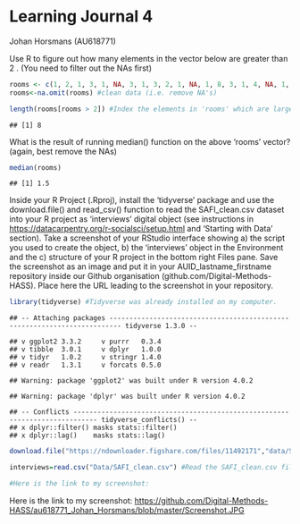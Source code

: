 Learning Journal 4
================
Johan Horsmans (AU618771)

Use R to figure out how many elements in the vector below are greater
than 2 . (You need to filter out the NAs
first)

``` r
rooms <- c(1, 2, 1, 3, 1, NA, 3, 1, 3, 2, 1, NA, 1, 8, 3, 1, 4, NA, 1, 3, 1, 2, 1, 7, 1, NA) #Create the rooms data objet
rooms<-na.omit(rooms) #clean data (i.e. remove NA's)

length(rooms[rooms > 2]) #Index the elements in 'rooms' which are larger than 2 and take the length of these elements.
```

    ## [1] 8

What is the result of running median() function on the above ‘rooms’
vector? (again, best remove the NAs)

``` r
median(rooms)
```

    ## [1] 1.5

Inside your R Project (.Rproj), install the ‘tidyverse’ package and use
the download.file() and read\_csv() function to read the SAFI\_clean.csv
dataset into your R project as ‘interviews’ digital object (see
instructions in <https://datacarpentry.org/r-socialsci/setup.html> and
‘Starting with Data’ section). Take a screenshot of your RStudio
interface showing a) the script you used to create the object, b) the
‘interviews’ object in the Environment and the c) structure of your R
project in the bottom right Files pane. Save the screenshot as an image
and put it in your AUID\_lastname\_firstname repository inside our
Github organisation (github.com/Digital-Methods-HASS). Place here the
URL leading to the screenshot in your
    repository.

``` r
library(tidyverse) #Tidyverse was already installed on my computer.
```

    ## -- Attaching packages ------------------------------------------------------------------------- tidyverse 1.3.0 --

    ## v ggplot2 3.3.2     v purrr   0.3.4
    ## v tibble  3.0.1     v dplyr   1.0.0
    ## v tidyr   1.0.2     v stringr 1.4.0
    ## v readr   1.3.1     v forcats 0.5.0

    ## Warning: package 'ggplot2' was built under R version 4.0.2

    ## Warning: package 'dplyr' was built under R version 4.0.2

    ## -- Conflicts ---------------------------------------------------------------------------- tidyverse_conflicts() --
    ## x dplyr::filter() masks stats::filter()
    ## x dplyr::lag()    masks stats::lag()

``` r
download.file("https://ndownloader.figshare.com/files/11492171","data/SAFI_clean.csv",mode="wb") #Download data to the "data" folder in my repository/working directory.

interviews=read.csv("Data/SAFI_clean.csv") #Read the SAFI_clean.csv file and save it as an object named "interviews".

#Here is the link to my screenshot:
```

Here is the link to my screenshot:
<https://github.com/Digital-Methods-HASS/au618771_Johan_Horsmans/blob/master/Screenshot.JPG>
